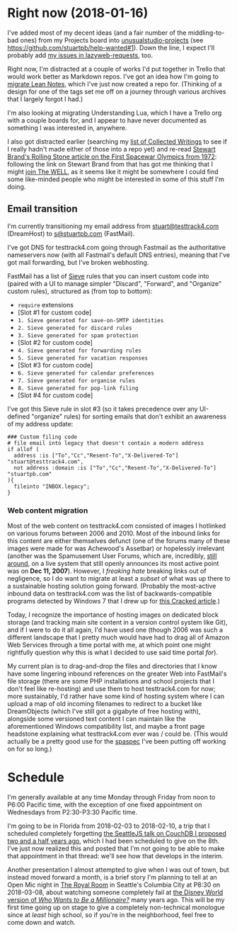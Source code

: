 # Right now (2018-01-16)

I've added most of my decent ideas (and a fair number of the middling-to-bad ones) from my Projects board into [unusualstudio-projects](https://github.com/unusualstudio/unusualstudio-projects) (see https://github.com/stuartpb/help-wanted#1). Down the line, I expect I'll probably add [my issues in lazyweb-requests](https://github.com/h5bp/lazyweb-requests/issues/created_by/stuartpb), too.

Right now, I'm distracted at a couple of works I'd put together in Trello that would work better as Markdown repos. I've got an idea how I'm going to [migrate Lean Notes][leannotes/leannotes#1], which I've just now created a repo for. (Thinking of a design for one of the tags set me off on a journey through various archives that I largely forgot I had.)

I'm also looking at migrating Understanding Lua, which I have a Trello org with a couple boards for, and I appear to have never documented as something I was interested in, anywhere.

I also got distracted earlier (searching my [list of Collected Writings][collected-writings] to see if I really hadn't made either of those into a repo yet) and re-read [Stewart Brand's Rolling Stone article on the First Spacewar Olympics from 1972][spacewar-article]: following the link on Stewart Brand from that has got me thinking that I might [join The WELL][], as it seems like it might be somewhere I could find some like-minded people who might be interested in some of this stuff I'm doing.

[leannotes/leannotes#1]: https://github.com/leannotes/leannotes/issues/1
[collected-writings]: https://github.com/stuartpb/collected-writings
[spacewar-article]: https://github.com/stuartpb/spacewar-article
[Join The WELL]: https://www.well.com/join/

## Email transition

I'm currently transitioning my email address from stuart@testtrack4.com (DreamHost) to s@stuartpb.com (FastMail).

I've got DNS for testtrack4.com going through Fastmail as the authoritative nameservers now (with all Fastmail's default DNS entries), meaning that I've got mail forwarding, but I've broken webhosting.

FastMail has a list of [Sieve][] rules that you can insert custom code into (paired with a UI to manage simpler "Discard", "Forward", and "Organize" custom rules), structured as (from top to bottom):

- `require` extensions
- [Slot #1 for custom code]
- `1. Sieve generated for save-on-SMTP identities`
- `2. Sieve generated for discard rules`
- `3. Sieve generated for spam protection`
- [Slot #2 for custom code]
- `4. Sieve generated for forwarding rules`
- `5. Sieve generated for vacation responses`
- [Slot #3 for custom code]
- `6. Sieve generated for calendar preferences`
- `7. Sieve generated for organise rules`
- `8. Sieve generated for pop-link filing`
- [Slot #4 for custom code]

[Sieve]: https://en.wikipedia.org/wiki/Sieve_(mail_filtering_language)

I've got this Sieve rule in slot #3 (so it takes precedence over any UI-defined "organize" rules) for sorting emails that don't exhibit an awareness of my address update:

```sieve
### Custom filing code
# file email into legacy that doesn't contain a modern address
if allof (
  address :is ["To","Cc","Resent-To","X-Delivered-To"] "stuart@testtrack4.com",
  not address :domain :is ["To","Cc","Resent-To","X-Delivered-To"] "stuartpb.com"
){
  fileinto "INBOX.legacy";
}
```

### Web content migration

Most of the web content on testtrack4.com consisted of images I hotlinked on various forums between 2006 and 2010. Most of the inbound links for this content are either themselves defunct (one of the forums many of these images were made for was Achewood's Assetbar) or hopelessly irrelevant (another was the Spamusement User Forums, which are, incredibly, [still around](http://spamusers.com/forums/), on a live system that still openly announces its most active point was on **Dec 11, 2007**). However, I *freaking hate* breaking links out of negligence, so I do want to migrate at least a *subset* of what was up there to a sustainable hosting solution going forward. (Probably the most-active inbound data on testtrack4.com was the list of backwards-compatible programs detected by Windows 7 that I drew up for [this Cracked article](http://www.cracked.com/article_18808_7-reasons-computer-glitches-wont-go-away-ever.html).)

Today, I recognize the importance of hosting images on dedicated block storage (and tracking main site content in a version control system like Git), and if I were to do it all again, I'd have used one (though 2006 was such a different landscape that I pretty much would have had to drag all of Amazon Web Services through a time portal with me, at which point one might rightfully question why this is what I decided to use said time portal *for*).

My current plan is to drag-and-drop the files and directories that I know have some lingering inbound references on the greater Web into FastMail's file storage (there are some PHP installations and school projects that I don't feel like re-hosting) and use them to host testtrack4.com for now; more sustainably, I'd rather have some kind of hosting system where I can upload a map of old incoming filenames to redirect to a bucket like DreamObjects (which I've still got a gigabyte of free hosting with), alongside some versioned text content I can maintain like the aforementioned Windows compatibility list, and maybe a front page headstone explaining what testtrack4.com ever was / could be. (This would actually be a pretty good use for the [spaspec][] I've been putting off working on for so long.)

[spaspec]: https://github.com/spaspec

# Schedule

I'm generally available at any time Monday through Friday from noon to P6:00 Pacific time, with the exception of one fixed appointment on Wednesdays from P2:30-P3:30 Pacific time.

I'm going to be in Florida from 2018-02-03 to 2018-02-10, a trip that I scheduled completely forgetting [the SeattleJS talk on CouchDB I proposed two and a half years ago](https://github.com/seattlejs/seattlejs/issues/38), which I had been scheduled to give on the 8th. I've just now realized this and posted that I'm not going to be able to make that appointment in that thread: we'll see how that develops in the interim.

Another presentation I almost attempted to give when I was out of town, but instead moved forward a month, is a brief story I'm planning to tell at an Open Mic night in [The Royal Room][] in Seattle's Columbia City at P8:30 on 2018-03-08, about watching someone completely fail at [the Disney World version of *Who Wants to Be a Millionaire?*][WWTBAMPI] many years ago. This will be my first time going up on stage to give a completely non-technical monologue since at *least* high school, so if you're in the neighborhood, feel free to come down and watch.

[The Royal Room]: http://theroyalroomseattle.com/
[WWTBAMPI]: https://en.wikipedia.org/wiki/Who_Wants_to_Be_a_Millionaire_%E2%80%93_Play_It!
